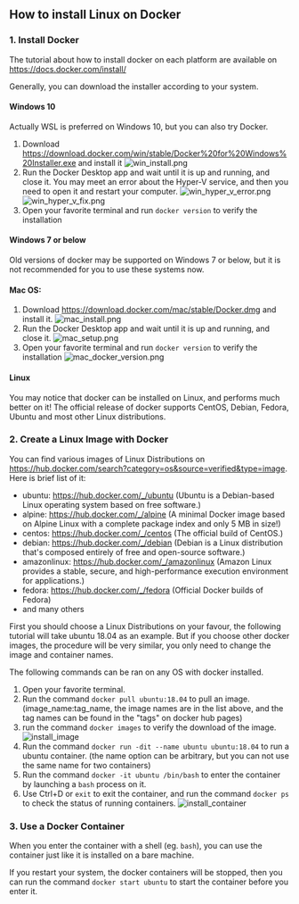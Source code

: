 ## How to install Linux on Docker

### 1. Install Docker

The tutorial about how to install docker on each platform are available on 
<https://docs.docker.com/install/>

Generally, you can download the installer according to your system.

#### Windows 10

Actually WSL is preferred on Windows 10, but you can also try Docker. 

1. Download 
<https://download.docker.com/win/stable/Docker%20for%20Windows%20Installer.exe>
and install it
![win_install.png](images/d83a3f9efb1cd7b543fe0c27522a213080c912f3ce1dba73108da0d05007be1a.png)
2. Run the Docker Desktop app and wait until it is up and running, and close it. You may meet an error about the Hyper-V service, and then you need to open it and restart your computer.
![win_hyper_v_error.png](images/48827ce0a07419991fa8f4e18d660bbb5204b0ea5f6f4a817d8390befa5510d1.png)
![win_hyper_v_fix.png](images/11c5d277d6e8b139c02c4263dd07f5c015ec8c8c4b6e14e675d5b5fea24d53c0.png)
3. Open your favorite terminal and run `docker version` to verify the installation

#### Windows 7 or below

Old versions of docker may be supported on Windows 7 or below, but it is not recommended for you to use these systems now.

#### Mac OS:

1. Download 
<https://download.docker.com/mac/stable/Docker.dmg>
and install it.
![mac_install.png](images/f916d2983b35da0febb831a5adbc470f94325f957ccb3816afe07cd605e49b8f.png)
2. Run the Docker Desktop app and wait until it is up and running, and close it.
![mac_setup.png](images/ed9a382f88bcc9a4e9a4594a09f0b62c1f6ac55738b0433c74f144a7ed49a803.png)
3. Open your favorite terminal and run `docker version` to verify the installation
![mac_docker_version.png](images/05db094edfd5bff97dc40bda2088323abd722c51642746654dd84841a6da07af.png)


#### Linux 

You may notice that docker can be installed on Linux, and performs much better on it! The official release of docker supports CentOS, Debian, Fedora, Ubuntu and most other Linux distributions.

### 2. Create a Linux Image with Docker

You can find various images of Linux Distributions on 
<https://hub.docker.com/search?category=os&source=verified&type=image>. Here is brief list of it:

+ ubuntu: <https://hub.docker.com/_/ubuntu> (Ubuntu is a Debian-based Linux operating system based on free software.)
+ alpine: <https://hub.docker.com/_/alpine> (A minimal Docker image based on Alpine Linux with a complete package index and only 5 MB in size!)
+ centos: <https://hub.docker.com/_/centos> (The official build of CentOS.)
+ debian: <https://hub.docker.com/_/debian> (Debian is a Linux distribution that's composed entirely of free and open-source software.)
+ amazonlinux: <https://hub.docker.com/_/amazonlinux> (Amazon Linux provides a stable, secure, and high-performance execution environment for applications.)
+ fedora: <https://hub.docker.com/_/fedora> (Official Docker builds of Fedora)
+ and many others

First you should choose a Linux Distributions on your favour, the following tutorial will take ubuntu 18.04 as an example. But if you choose other docker images, the procedure will be very similar, you only need to change the image and container names.

The following commands can be ran on any OS with docker installed.

1. Open your favorite terminal.
2. Run the command `docker pull ubuntu:18.04` to pull an image. (image_name:tag_name, the image names are in the list above, and the tag names can be found in the "tags" on docker hub pages)
3. run the command `docker images` to verify the download of the image.
![install_image](images/f239f153462a3e187d4a8d6dfe7fc79d01b54b263266883dc27c0c50defc2949.png)
4. Run the command `docker run -dit --name ubuntu ubuntu:18.04` to run a ubuntu container. (the name option can be arbitrary, but you can not use the same name for two containers)
5. Run the command `docker -it ubuntu /bin/bash` to enter the container by launching a `bash` process on it.
6. Use Ctrl+D or `exit` to exit the container, and run the command `docker ps` to check the status of running containers.
![install_container](images/0236569ac78e123a5b262f80b07fee813826d085e41cf6662a912c606fed6862.png)


### 3. Use a Docker Container

When you enter the container with a shell (eg. `bash`), you can use the container just like it is installed on a bare machine.

If you restart your system, the docker containers will be stopped, then you can run the command `docker start ubuntu` to start the container before you enter it.

